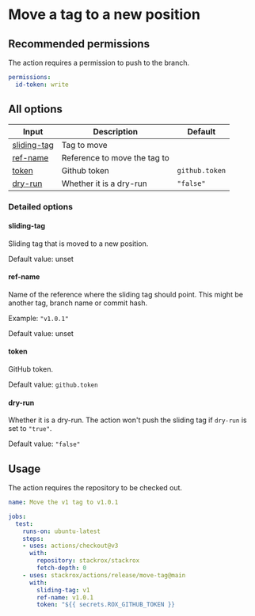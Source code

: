 # Move a tag to a new position

## Recommended permissions

The action requires a permission to push to the branch.

```yaml
permissions:
  id-token: write
```

## All options

| Input                       | Description                  | Default        |
| --------------------------- | ---------------------------- | -------------- |
| [sliding-tag](#sliding-tag) | Tag to move                  |                |
| [ref-name](#ref-name)       | Reference to move the tag to |                |
| [token](#token)             | Github token                 | `github.token` |
| [dry-run](#dry-run)         | Whether it is a dry-run      | `"false"`      |

### Detailed options

#### sliding-tag

Sliding tag that is moved to a new position.

Default value: unset

#### ref-name

Name of the reference where the sliding tag should point. This might be another tag, branch name or commit hash.

Example: `"v1.0.1"`

Default value: unset

#### token

GitHub token.

Default value: `github.token`

#### dry-run

Whether it is a dry-run. The action won't push the sliding tag if `dry-run` is set to `"true"`.

Default value: `"false"`

## Usage

The action requires the repository to be checked out.

```yaml
name: Move the v1 tag to v1.0.1

jobs:
  test:
    runs-on: ubuntu-latest
    steps:
    - uses: actions/checkout@v3
      with:
        repository: stackrox/stackrox
        fetch-depth: 0
    - uses: stackrox/actions/release/move-tag@main
      with:
        sliding-tag: v1
        ref-name: v1.0.1
        token: "${{ secrets.ROX_GITHUB_TOKEN }}
```
